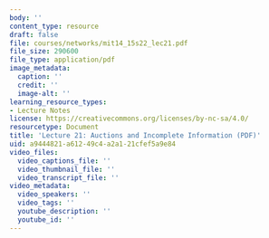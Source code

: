 ```yaml
---
body: ''
content_type: resource
draft: false
file: courses/networks/mit14_15s22_lec21.pdf
file_size: 290600
file_type: application/pdf
image_metadata:
  caption: ''
  credit: ''
  image-alt: ''
learning_resource_types:
- Lecture Notes
license: https://creativecommons.org/licenses/by-nc-sa/4.0/
resourcetype: Document
title: 'Lecture 21: Auctions and Incomplete Information (PDF)'
uid: a9444821-a612-49c4-a2a1-21cfef5a9e84
video_files:
  video_captions_file: ''
  video_thumbnail_file: ''
  video_transcript_file: ''
video_metadata:
  video_speakers: ''
  video_tags: ''
  youtube_description: ''
  youtube_id: ''
---
```

